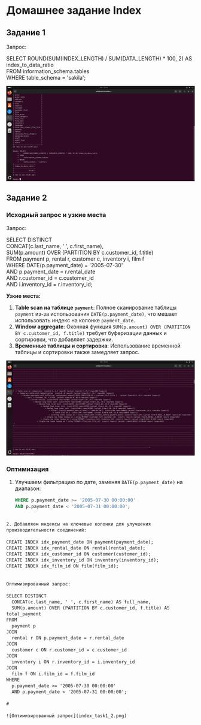 # Домашнее задание Index

## Задание 1
Запрос: 

SELECT ROUND(SUM(INDEX_LENGTH) / SUM(DATA_LENGTH) * 100, 2) AS index_to_data_ratio  
FROM information_schema.tables  
WHERE table_schema = 'sakila';

![Результат задания 1](index_task1.png)

## Задание 2

### Исходный запрос и узкие места

Запрос: 

SELECT DISTINCT  
    CONCAT(c.last_name, ' ', c.first_name),  
    SUM(p.amount) OVER (PARTITION BY c.customer_id, f.title)  
FROM payment p, rental r, customer c, inventory i, film f  
WHERE DATE(p.payment_date) = '2005-07-30'  
AND p.payment_date = r.rental_date  
AND r.customer_id = c.customer_id  
AND i.inventory_id = r.inventory_id;

**Узкие места:**

1. **Table scan на таблице `payment`**: Полное сканирование таблицы `payment` из-за использования `DATE(p.payment_date)`, что мешает использовать индекс на колонке `payment_date`.
2. **Window aggregate**: Оконная функция `SUM(p.amount) OVER (PARTITION BY c.customer_id, f.title)` требует буферизации данных и сортировки, что добавляет задержки.
3. **Временные таблицы и сортировка**: Использование временной таблицы и сортировки также замедляет запрос.

![исходный запрос](index_task1-1.png)

### Оптимизация

1. Улучшаем фильтрацию по дате, заменяя `DATE(p.payment_date)` на диапазон:
   
   ```sql
   WHERE p.payment_date >= '2005-07-30 00:00:00' 
   AND p.payment_date < '2005-07-31 00:00:00';
  ```

2. Добавляем индексы на ключевые колонки для улучшения производительности соединений:

CREATE INDEX idx_payment_date ON payment(payment_date);
CREATE INDEX idx_rental_date ON rental(rental_date);
CREATE INDEX idx_customer_id ON customer(customer_id);
CREATE INDEX idx_inventory_id ON inventory(inventory_id);
CREATE INDEX idx_film_id ON film(film_id);


Оптимизированный запрос:

SELECT DISTINCT 
    CONCAT(c.last_name, ' ', c.first_name) AS full_name, 
    SUM(p.amount) OVER (PARTITION BY c.customer_id, f.title) AS total_payment
FROM 
    payment p
JOIN 
    rental r ON p.payment_date = r.rental_date
JOIN 
    customer c ON r.customer_id = c.customer_id
JOIN 
    inventory i ON r.inventory_id = i.inventory_id
JOIN 
    film f ON i.film_id = f.film_id
WHERE 
    p.payment_date >= '2005-07-30 00:00:00' 
    AND p.payment_date < '2005-07-31 00:00:00';

#

![Оптимизированный запрос](index_task1_2.png)

